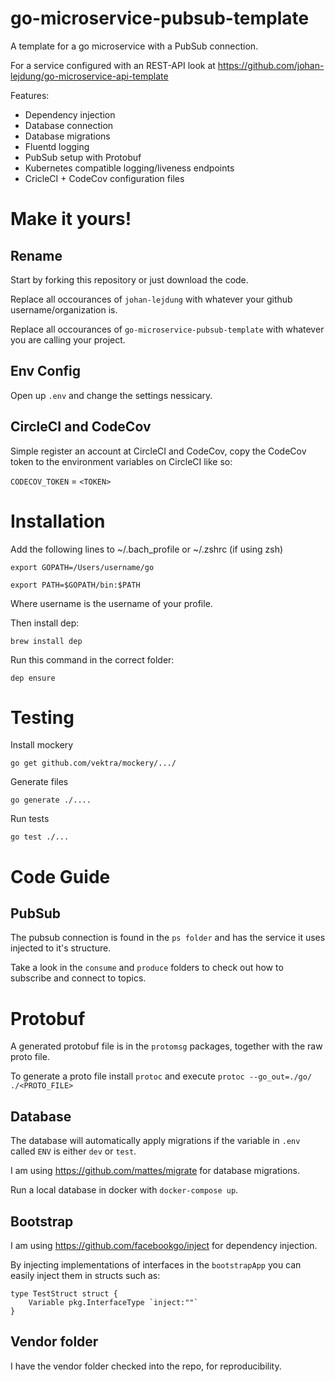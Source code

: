 # go-microservice-pubsub-template

A template for a go microservice with a PubSub connection.

For a service configured with an REST-API look at https://github.com/johan-lejdung/go-microservice-api-template

Features:
- Dependency injection
- Database connection
- Database migrations
- Fluentd logging
- PubSub setup with Protobuf
- Kubernetes compatible logging/liveness endpoints
- CricleCI + CodeCov configuration files

# Make it yours!

## Rename

Start by forking this repository or just download the code.

Replace all occourances of `johan-lejdung` with whatever your github username/organization is.

Replace all occourances of `go-microservice-pubsub-template` with whatever you are calling your project.

## Env Config

Open up `.env` and change the settings nessicary.

## CircleCI and CodeCov

Simple register an account at CircleCI and CodeCov, copy the CodeCov token to the environment variables on CircleCI like so:

`CODECOV_TOKEN` = `<TOKEN>`

# Installation
Add the following lines to ~/.bach_profile or ~/.zshrc (if using zsh)

    export GOPATH=/Users/username/go

    export PATH=$GOPATH/bin:$PATH

Where username is the username of your profile.

Then install dep:

```
brew install dep
```

Run this command in the correct folder:

```
dep ensure
```

# Testing

Install mockery

```
go get github.com/vektra/mockery/.../
```

Generate files
```
go generate ./....
```

Run tests
```
go test ./...
```

# Code Guide

## PubSub
The pubsub connection is found in the `ps folder` and has the service it uses injected to it's structure.

Take a look in the `consume` and `produce` folders to check out how to subscribe and connect to topics.

# Protobuf
A generated protobuf file is in the `protomsg` packages, together with the raw proto file.

To generate a proto file install `protoc` and execute `protoc --go_out=./go/ ./<PROTO_FILE>`

## Database
The database will automatically apply migrations if the variable in `.env` called `ENV` is either `dev` or `test`.

I am using https://github.com/mattes/migrate for database migrations.

Run a local database in docker with `docker-compose up`.

## Bootstrap
I am using https://github.com/facebookgo/inject for dependency injection.

By injecting implementations of interfaces in the `bootstrapApp` you can easily inject them in structs such as:

```
type TestStruct struct {
    Variable pkg.InterfaceType `inject:""`
}
```

## Vendor folder
I have the vendor folder checked into the repo, for reproducibility.
